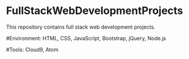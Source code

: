 # FullStackWebDevelopmentProjects
This repository contains full stack web development projects.

#Environment: HTML, CSS, JavaScript, Bootstrap, jQuery, Node.js

#Tools: Cloud9, Atom
